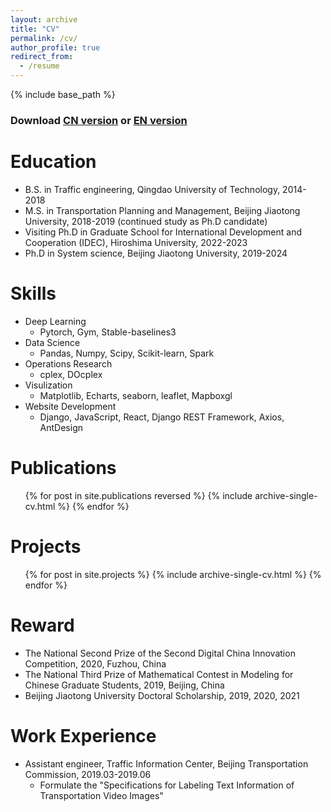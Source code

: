 ```yaml
---
layout: archive
title: "CV"
permalink: /cv/
author_profile: true
redirect_from:
  - /resume
---
```


{% include base_path %}

### Download [CN version](http://yqwang96.github.io/files/WANGYinquan-CV.pdf) or [EN version](http://yqwang96.github.io/files/WANGYinquan-CV-En.pdf)

Education
======
* B.S. in Traffic engineering, Qingdao University of Technology, 2014-2018
* M.S. in Transportation Planning and Management, Beijing Jiaotong University, 2018-2019 (continued study as Ph.D candidate)
* Visiting Ph.D in Graduate School for International Development and Cooperation (IDEC), Hiroshima University, 2022-2023
* Ph.D in System science, Beijing Jiaotong University, 2019-2024
  
Skills
======
* Deep Learning
  * Pytorch, Gym, Stable-baselines3
* Data Science
  * Pandas, Numpy, Scipy, Scikit-learn, Spark
* Operations Research
  * cplex, DOcplex
* Visulization
  * Matplotlib, Echarts, seaborn, leaflet, Mapboxgl
* Website Development
  * Django, JavaScript, React, Django REST Framework, Axios, AntDesign

Publications
======
  <ul>{% for post in site.publications reversed %}
    {% include archive-single-cv.html %}
  {% endfor %}</ul>
  
Projects
======
  <ul>{% for post in site.projects %}
    {% include archive-single-cv.html %}
  {% endfor %}</ul>
  
<!-- Teaching
======
  <ul>{% for post in site.teaching %}
    {% include archive-single-cv.html %}
  {% endfor %}</ul> -->

Reward
======
* The National Second Prize of the Second Digital China Innovation Competition, 2020, Fuzhou, China
* The National Third Prize of Mathematical Contest in Modeling for Chinese Graduate Students, 2019, Beijing, China
* Beijing Jiaotong University Doctoral Scholarship, 2019, 2020, 2021

Work Experience
======
* Assistant engineer, Traffic Information Center, Beijing Transportation Commission, 2019.03-2019.06
  * Formulate the "Specifications for Labeling Text Information of Transportation Video Images" 

